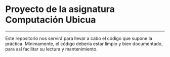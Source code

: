 # Proyecto de la asignatura Computación Ubicua
--- 
Este repositorio nos servirá para llevar a cabo el código que supone la práctica. Mínimamente, el código debería estar limpio y bien documentado, para así facilitar su lectura y mantenimiento. 
